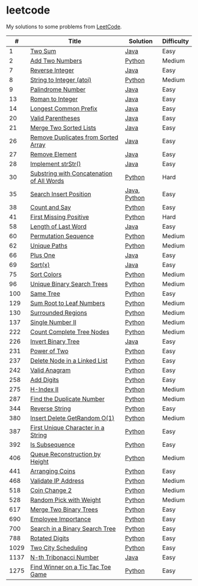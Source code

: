 # leetcode

My solutions to some problems from [LeetCode](https://leetcode.com/problemset/all/).

| #    | Title                                           | Solution                   | Difficulty |
| ---- | ----------------------------------------------- | -------------------------- | ---------- |
| 1    | [Two Sum][1]                                    | [Java][1a]                 | Easy       |
| 2    | [Add Two Numbers][2]                            | [Python][2a]               | Medium     |
| 7    | [Reverse Integer][7]                            | [Java][7a]                 | Easy       |
| 8    | [String to Integer (atoi)][8]                   | [Python][8a]               | Medium     |
| 9    | [Palindrome Number][9]                          | [Java][9a]                 | Easy       |
| 13   | [Roman to Integer][13]                          | [Java][13a]                | Easy       |
| 14   | [Longest Common Prefix][14]                     | [Java][14a]                | Easy       |
| 20   | [Valid Parentheses][20]                         | [Java][20a]                | Easy       |
| 21   | [Merge Two Sorted Lists][21]                    | [Java][21a]                | Easy       |
| 26   | [Remove Duplicates from Sorted Array][26]       | [Java][26a]                | Easy       |
| 27   | [Remove Element][27]                            | [Java][27a]                | Easy       |
| 28   | [Implement strStr()][28]                        | [Java][28a]                | Easy       |
| 30   | [Substring with Concatenation of All Words][30] | [Python][30a]              | Hard       |
| 35   | [Search Insert Position][35]                    | [Java][35a], [Python][35b] | Easy       |
| 38   | [Count and Say][38]                             | [Python][38a]              | Easy       |
| 41   | [First Missing Positive][41]                    | [Python][41a]              | Hard       |
| 58   | [Length of Last Word][58]                       | [Java][58a]                | Easy       |
| 60   | [Permutation Sequence][60]                      | [Python][60a]              | Medium     |
| 62   | [Unique Paths][62]                              | [Python][62a]              | Medium     |
| 66   | [Plus One][66]                                  | [Java][66a]                | Easy       |
| 69   | [Sqrt(x)][69]                                   | [Java][69a]                | Easy       |
| 75   | [Sort Colors][75]                               | [Python][75a]              | Medium     |
| 96   | [Unique Binary Search Trees][96]                | [Python][96a]              | Medium     |
| 100  | [Same Tree][100]                                | [Python][100a]             | Easy       |
| 129  | [Sum Root to Leaf Numbers][129]                 | [Python][129a]             | Medium     |
| 130  | [Surrounded Regions][130]                       | [Python][130a]             | Medium     |
| 137  | [Single Number II][137]                         | [Python][137a]             | Medium     |
| 222  | [Count Complete Tree Nodes][222]                | [Python][222a]             | Medium     |
| 226  | [Invert Binary Tree][226]                       | [Java][226a]               | Easy       |
| 231  | [Power of Two][231]                             | [Python][231a]             | Easy       |
| 237  | [Delete Node in a Linked List][237]             | [Python][237a]             | Easy       |
| 242  | [Valid Anagram][242]                            | [Python][242a]             | Easy       |
| 258  | [Add Digits][258]                               | [Python][258a]             | Easy       |
| 275  | [H-Index II][275]                               | [Python][275a]             | Medium     |
| 287  | [Find the Duplicate Number][287]                | [Python][287a]             | Medium     |
| 344  | [Reverse String][344]                           | [Python][344a]             | Easy       |
| 380  | [Insert Delete GetRandom O(1)][380]             | [Python][380a]             | Medium     |
| 387  | [First Unique Character in a String][387]       | [Python][387a]             | Easy       |
| 392  | [Is Subsequence][392]                           | [Python][392a]             | Easy       |
| 406  | [Queue Reconstruction by Height][406]           | [Python][406a]             | Medium     |
| 441  | [Arranging Coins][441]                          | [Python][441a]             | Easy       |
| 468  | [Validate IP Address][468]                      | [Python][468a]             | Medium     |
| 518  | [Coin Change 2][518]                            | [Python][518a]             | Medium     |
| 528  | [Random Pick with Weight][528]                  | [Python][528a]             | Medium     |
| 617  | [Merge Two Binary Trees][617]                   | [Python][617a]             | Easy       |
| 690  | [Employee Importance][690]                      | [Python][690a]             | Easy       |
| 700  | [Search in a Binary Search Tree][700]           | [Python][700a]             | Easy       |
| 788  | [Rotated Digits][788]                           | [Python][788a]             | Easy       |
| 1029 | [Two City Scheduling][1029]                     | [Python][1029a]            | Easy       |
| 1137 | [N-th Tribonacci Number][1137]                  | [Java][1137a]              | Easy       |
| 1275 | [Find Winner on a Tic Tac Toe Game][1275]       | [Python][1275a]            | Easy       |

[1]: https://leetcode.com/problems/two-sum/
[1a]: ./src/twoSum/TwoSum.java
[2]: https://leetcode.com/problems/add-two-numbers/
[2a]: ./src/addTwoNumbers/add.py
[7]: https://leetcode.com/problems/reverse-integer/
[7a]: ./src/reverseInteger/RevInt.java
[8]: https://leetcode.com/problems/string-to-integer-atoi/
[8a]: ./src/stringToInt/atoi.py
[9]: https://leetcode.com/problems/palindrome-number/
[9a]: ./src/palindromeInteger/Palin.java
[13]: https://leetcode.com/problems/roman-to-integer/
[13a]: ./src/romanToInteger/RomToInt.java
[14]: https://leetcode.com/problems/longest-common-prefix/
[14a]: ./src/longestCommonPrefix/Prefix.java
[20]: https://leetcode.com/problems/valid-parentheses/
[20a]: ./src/validParentheses/Brackets.java
[21]: https://leetcode.com/problems/merge-two-sorted-lists/
[21a]: ./src/mergeSortedLists/Merge.java
[26]: https://leetcode.com/problems/remove-duplicates-from-sorted-array/
[26a]: ./src/removeDupSorted/Remove.java
[27]: https://leetcode.com/problems/remove-element/
[27a]: ./src/removeElement/Remove.java
[28]: https://leetcode.com/problems/implement-strstr/
[28a]: ./src/implementStrStr/Implement.java
[30]: https://leetcode.com/problems/substring-with-concatenation-of-all-words/
[30a]: ./src/substringWordConcat/sub.py
[35]: https://leetcode.com/problems/search-insert-position/
[35a]: ./src/searchInsertPosition/Search.java
[35b]: ./src/searchInsertPosition/search.py
[38]: https://leetcode.com/problems/count-and-say/
[38a]: ./src/countAndSay/count.py
[41]: https://leetcode.com/problems/first-missing-positive/
[41a]: ./src/firstMissingPositive/first.py
[58]: https://leetcode.com/problems/length-of-last-word/
[58a]: ./src/lengthOfLastWord/Word.java
[60]: https://leetcode.com/problems/permutation-sequence/
[60a]: ./src/permSequence/perm.py
[62]: https://leetcode.com/problems/unique-paths/
[62a]: ./src/uniquePaths/unique.py
[66]: https://leetcode.com/problems/plus-one/
[66a]: ./src/plusOne/Plus.java
[69]: https://leetcode.com/problems/sqrtx/
[69a]: ./src/sqrtX/Sqrt.java
[75]: https://leetcode.com/problems/sort-colors/
[75a]: ./src/sortColors/sort.py
[96]: https://leetcode.com/problems/unique-binary-search-trees/
[96a]: ./src/uniqueBST/bst.py
[100]: https://leetcode.com/problems/same-tree/
[100a]: ./src/sameTree/same.py
[129]: https://leetcode.com/problems/sum-root-to-leaf-numbers/
[129a]: ./src/sumRootToLeaf/sum.py
[130]: https://leetcode.com/problems/surrounded-regions/
[130a]: ./src/surroundedRegions/board.py
[137]: https://leetcode.com/problems/single-number-ii/
[137a]: ./src/singleNumberII/once.py
[222]: https://leetcode.com/problems/count-complete-tree-nodes/
[222a]: ./src/countTreeNodes/count.py
[226]: https://leetcode.com/problems/invert-binary-tree/
[226a]: ./src/invertBinaryTree/Invert.java
[231]: https://leetcode.com/problems/power-of-two/
[231a]: ./src/powerOf2/power.py
[237]: https://leetcode.com/problems/delete-node-in-a-linked-list/
[237a]: ./src/deleteListNode/delete.py
[242]: https://leetcode.com/problems/valid-anagram/
[242a]: ./src/validAnagram/ana.py
[258]: https://leetcode.com/problems/add-digits/
[258a]: ./src/addDigits/add.py
[275]: https://leetcode.com/problems/h-index-ii/
[275a]: ./src/hIndexII/index.py
[287]: https://leetcode.com/problems/find-the-duplicate-number/
[287a]: ./src/findDuplicateNum/find.py
[344]: https://leetcode.com/problems/reverse-string/
[344a]: ./src/reverseString/rev.py
[380]: https://leetcode.com/problems/insert-delete-getrandom-o1/
[380a]: ./src/insertDelecte/set.py
[387]: https://leetcode.com/problems/first-unique-character-in-a-string/
[387a]: ./src/firstUniqueChar/unique.py
[392]: https://leetcode.com/problems/is-subsequence/
[392a]: ./src/isSubsequence/sub.py
[441]: https://leetcode.com/problems/arranging-coins/
[441a]: ./src/arrangingCoins/coins.py
[406]: https://leetcode.com/problems/queue-reconstruction-by-height
[406a]: ./src/queueReconstruct/queue.py
[468]: https://leetcode.com/problems/validate-ip-address/
[468a]: ./src/validateIP/ip.py
[518]: https://leetcode.com/problems/coin-change-2/
[518a]: ./src/coinChange2/change.py
[528]: https://leetcode.com/problems/random-pick-with-weight/
[528a]: ./src/randomPickWeight/weights.py
[617]: https://leetcode.com/problems/merge-two-binary-trees/
[617a]: ./src/mergeBinaryTrees/merge.py
[690]: https://leetcode.com/problems/employee-importance/
[690a]: ./src/empImportance/emp.py
[700]: https://leetcode.com/problems/search-in-a-binary-search-tree/
[700a]: ./src/searchBST/search.py
[788]: https://leetcode.com/problems/rotated-digits/
[788a]: ./src/rotatedDigits/dig.py
[1029]: https://leetcode.com/problems/two-city-scheduling/
[1029a]: ./src/twoCityScheduling/sched.py
[1137]: https://leetcode.com/problems/n-th-tribonacci-number/
[1137a]: ./src/nthTribonacciNumber/Tribonacci.java
[1275]: https://leetcode.com/problems/find-winner-on-a-tic-toe-game/
[1275a]: ./src/ticTacToe/winner.py
